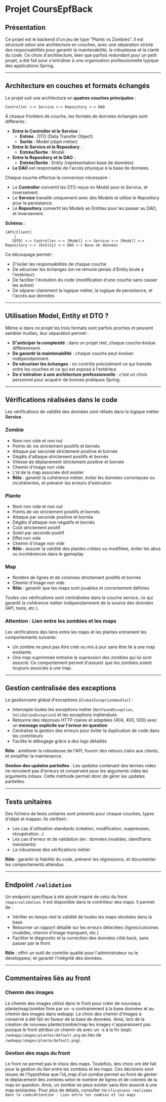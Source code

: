 # Projet CoursEpfBack

## Présentation

Ce projet est le backend d'un jeu de type "Plants vs Zombies".
Il est structuré selon une architecture en couches, avec une séparation stricte des responsabilités pour garantir la maintenabilité, la robustesse et la clarté du code.
Ce choix d'architecture, bien que parfois redondant pour un petit projet, a été fait pour s'entraîner à une organisation professionnelle typique des applications Spring.

---

## Architecture en couches et formats échangés

Le projet suit une architecture en **quatres couches principales** :

```
Controller <-> Service <-> Repository <-> DAO 
```

À chaque frontière de couche, les formats de données échangés sont différents :

- **Entre le Controller et le Service** :
  - **Entrée** : DTO (Data Transfer Object) 
  - **Sortie** : Model (objet métier)
- **Entre le Service et le Repository** :
  - **Entrée/Sortie** : Model
- **Entre le Repository et le DAO** :
  - **Entrée/Sortie** : Entity (représentation base de données)
- **Le DAO** est responsable de l'accès physique à la base de données.

Chaque couche effectue la conversion nécessaire :
- Le **Controller** convertit les DTO reçus en Model pour le Service, et inversement.
- Le **Service** travaille uniquement avec des Models et utilise le Repository pour la persistance.
- Le **Repository** convertit les Models en Entities pour les passer au DAO, et inversement.

**Schéma :**

```
[API/Client]
    |
   [DTO] <-> Controller <-> [Model] <-> Service <-> [Model] <-> Repository <-> [Entity] <-> DAO <-> Base de données
```

Ce découpage permet :
- D'isoler les responsabilités de chaque couche
- De sécuriser les échanges (on ne renvoie jamais d'Entity brute à l'extérieur)
- De faciliter l'évolution du code (modification d'une couche sans casser les autres)
- De séparer clairement la logique métier, la logique de persistance, et l'accès aux données

---

## Utilisation Model, Entity et DTO ?

Même si dans ce projet les trois formats sont parfois proches et peuvent sembler inutiles, leur séparation permet :
- **D'anticiper la complexité** : dans un projet réel, chaque couche évolue différemment.
- **De garantir la maintenabilité** : chaque couche peut évoluer indépendamment.
- **De sécuriser les échanges** : on contrôle précisément ce qui transite entre les couches et ce qui est exposé à l'extérieur.
- **De s'entraîner à une architecture professionnelle** : c'est un choix personnel pour acquérir de bonnes pratiques Spring.

---

## Vérifications réalisées dans le code

Les vérifications de validité des données sont rélisés dans la logique métier **Service**. 
### Zombie
- Nom non vide et non nul
- Points de vie strictement positifs et bornés
- Attaque par seconde strictement positive et bornée
- Dégâts d'attaque strictement positifs et bornés
- Vitesse de déplacement strictement positive et bornée
- Chemin d'image non vide
- L'id de la map associée doit exister
- **Rôle** : garantir la cohérence métier, éviter les données corrompues ou incohérentes, et prévenir les erreurs d'exécution

### Plante
- Nom non vide et non nul
- Points de vie strictement positifs et bornés
- Attaque par seconde positive et bornée
- Dégâts d'attaque non négatifs et bornés
- Coût strictement positif
- Soleil par seconde positif
- Effet non vide
- Chemin d'image non vide 
- **Rôle** : assurer la validité des plantes créées ou modifiées, éviter les abus ou incohérences dans le gameplay

### Map
- Nombre de lignes et de colonnes strictement positifs et bornés
- Chemin d'image non vide
- **Rôle** : garantir que les maps sont jouables et correctement définies

Toutes ces vérifications sont centralisées dans la couche service, ce qui garantit la cohérence métier indépendamment de la source des données (API, tests, etc.).

### Attention : Lien entre les zombies et les maps
Les vérifications des liens entre les maps et les plantes entrainent les comportements suivants:
- Un zombie ne peut pas être créé ou mis à jour sans être lié à une map existante.
- Une map suprimmée entraine la supression des zombies qui lui sont associé. Ce comportement permet d'assurer que les zombies soient toujours associés à une map.


---

## Gestion centralisée des exceptions

Le gestionnaire global d'exceptions (`GlobalExceptionHandler`) :
- Intercepte toutes les exceptions métier (`NotFoundException`, `ValidationException`) et les exceptions inattendues
- Retourne des réponses HTTP claires et adaptées (404, 400, 500) avec un **message explicite sur l'erreur en question**
- Centralise la gestion des erreurs pour éviter la duplication de code dans les contrôleurs
- Facilite le débogage grâce à des logs détaillés

**Rôle** : améliorer la robustesse de l'API, fournir des retours clairs aux clients, et simplifier la maintenance.

**Gestion des updates partielles** :
Les updates contenant des termes vides ne renvoient pas d'erreurs et conservent pour les arguments vides les arguments initaux. Cette méthode permet donc de gérer les updates partielles.


---

## Tests unitaires

Des fichiers de tests unitaires sont présents pour chaque couches, types d'objet et mapper. Ils vérifient :
- Les cas d'utilisation standards (création, modification, suppression, récupération...)
- Les cas d'erreur et de validation (ex : données invalides, identifiants inexistants)
- La robustesse des vérifications métier

**Rôle** : garantir la fiabilité du code, prévenir les régressions, et documenter les comportements attendus.

---

## Endpoint `/validation`

Un endpoint spécifique à été ajouté inspiré de celui du front `/maps/validation`. Il est disponible dans le contrôleur des maps. Il permet de :
- Vérifier en temps réel la validité de toutes les maps stockées dans la base
- Retourner un rapport détaillé sur les erreurs détectées (lignes/colonnes invalides, chemin d'image manquant, etc.)
- Faciliter le diagnostic et la correction des données côté back, sans passer par le front

**Rôle** : offrir un outil de contrôle qualité pour l'administrateur ou le développeur, et garantir l'intégrité des données.

---
## Commentaires liés au front
### Chemin des images
Le chemin des images utilisé dans le front pour créer de nouveaux plante/map/zombie finie par un -s contrairement à la base données et au chemin des images dans webapp. Le choix des chemin d'images à conservé à été fait en faveur de la base de données. Ainsi, lors de la création de nouveau plante/zombie/map les images n'apparaissent pas puisque le front attribut un chemin de avec un -s à la fin (expl: `/webapp/images/plantes/default.png` au lieu de `/webapp/images/plante/default.png`).

### Gestion des maps du front
Le front ne permet pas le choix des maps. Toutefois, des choix ont été fait pour la gestion du lien entre les zombies et les maps. Ces décisions sont issues de l'hypothèse que l'id_map d'un zombie permet au front de géréer le déplacement des zombies selon le nombre de lignes et de colones de la map en question. Ainsi, un zombie ne peux exister sans être associé à une map existantes. Pour plus de détails, consulter `Vérifications réalisées dans le code/Attention : Lien entre les zombies et les maps`